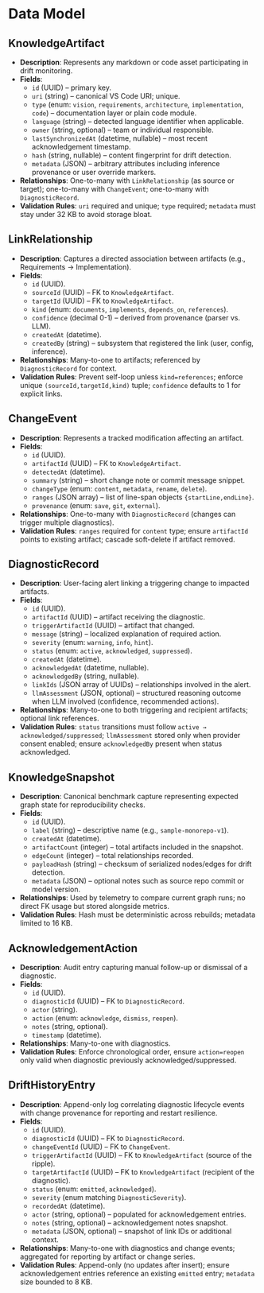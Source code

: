 # Data Model

## KnowledgeArtifact
- **Description**: Represents any markdown or code asset participating in drift monitoring.
- **Fields**:
  - `id` (UUID) – primary key.
  - `uri` (string) – canonical VS Code URI; unique.
  - `type` (enum: `vision`, `requirements`, `architecture`, `implementation`, `code`) – documentation layer or plain code module.
  - `language` (string) – detected language identifier when applicable.
  - `owner` (string, optional) – team or individual responsible.
  - `lastSynchronizedAt` (datetime, nullable) – most recent acknowledgement timestamp.
  - `hash` (string, nullable) – content fingerprint for drift detection.
  - `metadata` (JSON) – arbitrary attributes including inference provenance or user override markers.
- **Relationships**: One-to-many with `LinkRelationship` (as source or target); one-to-many with `ChangeEvent`; one-to-many with `DiagnosticRecord`.
- **Validation Rules**: `uri` required and unique; `type` required; `metadata` must stay under 32 KB to avoid storage bloat.

## LinkRelationship
- **Description**: Captures a directed association between artifacts (e.g., Requirements → Implementation).
- **Fields**:
  - `id` (UUID).
  - `sourceId` (UUID) – FK to `KnowledgeArtifact`.
  - `targetId` (UUID) – FK to `KnowledgeArtifact`.
  - `kind` (enum: `documents`, `implements`, `depends_on`, `references`).
  - `confidence` (decimal 0-1) – derived from provenance (parser vs. LLM).
  - `createdAt` (datetime).
  - `createdBy` (string) – subsystem that registered the link (user, config, inference).
- **Relationships**: Many-to-one to artifacts; referenced by `DiagnosticRecord` for context.
- **Validation Rules**: Prevent self-loop unless `kind=references`; enforce unique `(sourceId,targetId,kind)` tuple; `confidence` defaults to 1 for explicit links.

## ChangeEvent
- **Description**: Represents a tracked modification affecting an artifact.
- **Fields**:
  - `id` (UUID).
  - `artifactId` (UUID) – FK to `KnowledgeArtifact`.
  - `detectedAt` (datetime).
  - `summary` (string) – short change note or commit message snippet.
  - `changeType` (enum: `content`, `metadata`, `rename`, `delete`).
  - `ranges` (JSON array) – list of line-span objects `{startLine,endLine}`.
  - `provenance` (enum: `save`, `git`, `external`).
- **Relationships**: One-to-many with `DiagnosticRecord` (changes can trigger multiple diagnostics).
- **Validation Rules**: `ranges` required for `content` type; ensure `artifactId` points to existing artifact; cascade soft-delete if artifact removed.

## DiagnosticRecord
- **Description**: User-facing alert linking a triggering change to impacted artifacts.
- **Fields**:
  - `id` (UUID).
  - `artifactId` (UUID) – artifact receiving the diagnostic.
  - `triggerArtifactId` (UUID) – artifact that changed.
  - `message` (string) – localized explanation of required action.
  - `severity` (enum: `warning`, `info`, `hint`).
  - `status` (enum: `active`, `acknowledged`, `suppressed`).
  - `createdAt` (datetime).
  - `acknowledgedAt` (datetime, nullable).
  - `acknowledgedBy` (string, nullable).
  - `linkIds` (JSON array of UUIDs) – relationships involved in the alert.
  - `llmAssessment` (JSON, optional) – structured reasoning outcome when LLM involved (confidence, recommended actions).
- **Relationships**: Many-to-one to both triggering and recipient artifacts; optional link references.
- **Validation Rules**: `status` transitions must follow `active → acknowledged/suppressed`; `llmAssessment` stored only when provider consent enabled; ensure `acknowledgedBy` present when status acknowledged.

## KnowledgeSnapshot
- **Description**: Canonical benchmark capture representing expected graph state for reproducibility checks.
- **Fields**:
  - `id` (UUID).
  - `label` (string) – descriptive name (e.g., `sample-monorepo-v1`).
  - `createdAt` (datetime).
  - `artifactCount` (integer) – total artifacts included in the snapshot.
  - `edgeCount` (integer) – total relationships recorded.
  - `payloadHash` (string) – checksum of serialized nodes/edges for drift detection.
  - `metadata` (JSON) – optional notes such as source repo commit or model version.
- **Relationships**: Used by telemetry to compare current graph runs; no direct FK usage but stored alongside metrics.
- **Validation Rules**: Hash must be deterministic across rebuilds; metadata limited to 16 KB.

## AcknowledgementAction
- **Description**: Audit entry capturing manual follow-up or dismissal of a diagnostic.
- **Fields**:
  - `id` (UUID).
  - `diagnosticId` (UUID) – FK to `DiagnosticRecord`.
  - `actor` (string).
  - `action` (enum: `acknowledge`, `dismiss`, `reopen`).
  - `notes` (string, optional).
  - `timestamp` (datetime).
- **Relationships**: Many-to-one with diagnostics.
- **Validation Rules**: Enforce chronological order, ensure `action=reopen` only valid when diagnostic previously acknowledged/suppressed.

## DriftHistoryEntry
- **Description**: Append-only log correlating diagnostic lifecycle events with change provenance for reporting and restart resilience.
- **Fields**:
  - `id` (UUID).
  - `diagnosticId` (UUID) – FK to `DiagnosticRecord`.
  - `changeEventId` (UUID) – FK to `ChangeEvent`.
  - `triggerArtifactId` (UUID) – FK to `KnowledgeArtifact` (source of the ripple).
  - `targetArtifactId` (UUID) – FK to `KnowledgeArtifact` (recipient of the diagnostic).
  - `status` (enum: `emitted`, `acknowledged`).
  - `severity` (enum matching `DiagnosticSeverity`).
  - `recordedAt` (datetime).
  - `actor` (string, optional) – populated for acknowledgement entries.
  - `notes` (string, optional) – acknowledgement notes snapshot.
  - `metadata` (JSON, optional) – snapshot of link IDs or additional context.
- **Relationships**: Many-to-one with diagnostics and change events; aggregated for reporting by artifact or change series.
- **Validation Rules**: Append-only (no updates after insert); ensure acknowledgement entries reference an existing `emitted` entry; `metadata` size bounded to 8 KB.
